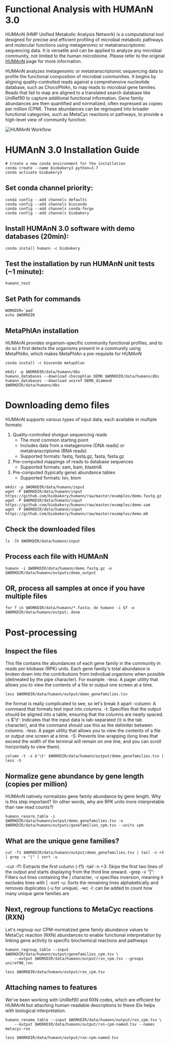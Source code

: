 # Functional Analysis with HUMAnN 3.0
HUMAnN (HMP Unified Metabolic Analysis Network) is a computational tool designed for precise and efficient profiling of microbial metabolic pathways and molecular functions using metagenomic or metatranscriptomic sequencing data. It is versatile and can be applied to analyze any microbial community, not limited to the human microbiome.
Please refer to the original [HUMAnN](https://huttenhower.sph.harvard.edu/humann) page for more information. 

HUMAnN analyzes metagenomic or metatranscriptomic sequencing data to profile the functional composition of microbial communities. 
It begins by aligning quality-controlled reads against a comprehensive nucleotide database, such as ChocoPhlAn, to map reads to microbial gene families. Reads that fail to map are aligned to a translated search database like UniRef90 to capture additional functional information. 
Gene family abundances are then quantified and normalized, often expressed as copies per million (CPM). These abundances can be regrouped into broader functional categories, such as MetaCyc reactions or pathways, to provide a high-level view of community function. 

![HUMAnN Workflow](https://github.com/SusanTian/DAWG_Fall2024/blob/main/humann_workflow.png)

# HUMAnN 3.0 Installation Guide

```
# Create a new conda environment for the installation
conda create --name biobakery3 python=3.7
conda activate biobakery3
```

## Set conda channel priority:
```
conda config --add channels defaults
conda config --add channels bioconda
conda config --add channels conda-forge
conda config --add channels biobakery
```

## Install HUMAnN 3.0 software with demo databases (20min):
```
conda install humann -c biobakery
```

## Test the installation by run HUMAnN unit tests (~1 minute):
```
humann_test 
```

## Set Path for commands
```
WORKDIR=`pwd`
echo $WORKDIR
```

## MetaPhlAn installation
HUMAnN provides organism-specific community functional profiles, and to do so it first detects the organisms present in a community using MetaPhlAn, which makes MetaPhlAn a pre-requisite for HUMAnN
```
conda install -c bioconda metaphlan
```
```
mkdir -p $WORKDIR/data/humann/dbs
humann_databases --download chocophlan DEMO $WORKDIR/data/humann/dbs
humann_databases --download uniref DEMO_diamond $WORKDIR/data/humann/dbs
```

# Downloading demo files
HUMAnN supports various types of input data, each available in multiple formats:
1. Quality-controlled shotgun sequencing reads  
   - The most common starting point  
   - Includes data from a metagenome (DNA reads) or metatranscriptome (RNA reads)  
   - Supported formats: fastq, fastq.gz, fasta, fasta.gz  
2. Pre-computed mappings of reads to database sequences  
   - Supported formats: sam, bam, blastm8  
3. Pre-computed (typically gene) abundance tables  
   - Supported formats: tsv, biom
```
mkdir -p $WORKDIR/data/humann/input
wget -P $WORKDIR/data/humann/input https://github.com/biobakery/humann/raw/master/examples/demo.fastq.gz               
wget -P $WORKDIR/data/humann/input https://github.com/biobakery/humann/raw/master/examples/demo.sam               
wget -P $WORKDIR/data/humann/input https://github.com/biobakery/humann/raw/master/examples/demo.m8
```

## Check the downloaded files
```
ls -lh $WORKDIR/data/humann/input
```

## Process each file with HUMAnN 
```
humann -i $WORKDIR/data/humann/demo.fastq.gz -o $WORKDIR/data/humann/outputs/demo_output
```

## OR, process all samples at once if you have multiple files
```
for f in $WORKDIR/data/humann/*.fasta; do humann -i $f -o $WORKDIR/data/humann/output; done
```


# Post-processing
## Inspect the files
This file contains the abundances of each gene family in the community in reads per kilobase (RPK) units. Each gene family's total abundance is broken down into the contributions from individual organisms when possible (delineated by the pipe character). For example:
-less: A pager utility that allows you to view the contents of a file or output one screen at a time.
```
less $WORKDIR/data/humann/output/demo_genefamilies.tsv
```
the format is really complicated to see, so let's break it apart
-column: A command that formats text input into columns.
-t: Specifies that the output should be aligned into a table, ensuring that the columns are neatly spaced.
-s $'\t': Indicates that the input data is tab-separated (\t is the tab character), and the command should use this as the delimiter between columns.
-less: A pager utility that allows you to view the contents of a file or output one screen at a time.
-S: Prevents line wrapping (long lines that exceed the width of the terminal will remain on one line, and you can scroll horizontally to view them).
```
column -t -s $'\t' $WORKDIR/data/humann/output/demo_genefamilies.tsv | less -S
```

## Normalize gene abundance by gene length (copies per million)
HUMAnN natively normalizes gene family abundance by gene length. Why is this step important? (In other words, why are RPK units more interpretable than raw read counts?)
```
humann_renorm_table -i $WORKDIR/data/humann/output/demo_genefamilies.tsv -o $WORKDIR/data/humann/outputs/genefamilies_cpm.tsv --units cpm
```

## What are the unique gene families?
```
cut -f1 $WORKDIR/data/humann/output/demo_genefamilies.tsv | tail -n +3 | grep -v "|" | sort -u 
```
-cut -f1: Extracts the first column (-f1)
-tail -n +3: Skips the first two lines of the output and starts displaying from the third line onward.
-grep -v "|": Filters out lines containing the | character, -v specifies inversion, meaning it excludes lines with |
-sort -u: Sorts the remaining lines alphabetically and removes duplicates (-u for unique).
-wc -l: can be added to count how many unique gene families are


## Next, regroup functions to MetaCyc reactions (RXN)
Let's regroup our CPM-normalized gene family abundance values to MetaCyc reaction (RXN) abundances to enable functional interpretation by linking gene activity to specific biochemical reactions and pathways
```
humann_regroup_table --input $WORKDIR/data/humann/output/genefamilies_cpm.tsv \
    --output $WORKDIR/data/humann/output/rxn_cpm.tsv --groups uniref90_rxn

less $WORKDIR/data/humann/output/rxn_cpm.tsv
```

## Attaching names to features
We've been working with UniRef90 and RXN codes, which are efficient for HUMAnN but attaching human-readable descriptions to these IDs helps with biological interpretation.
```
humann_rename_table --input $WORKDIR/data/humann/output/rxn_cpm.tsv \
    --output $WORKDIR/data/humann/output/rxn-cpm-named.tsv --names metacyc-rxn

less $WORKDIR/data/humann/output/rxn-cpm-named.tsv
```
